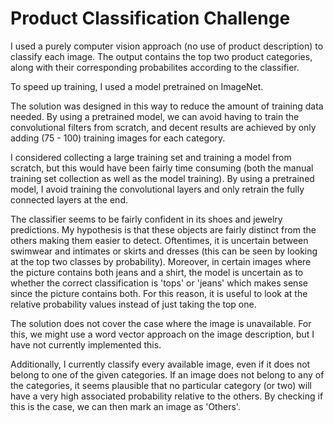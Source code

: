 # Product Classification Challenge

I used a purely computer vision approach (no use of product description) to classify each image. The output contains the top two product categories, along with their corresponding probabilites according to the classifier.

To speed up training, I used a model pretrained on ImageNet.

The solution was designed in this way to reduce the amount of training data needed. By using a pretrained model, we can avoid having to train the convolutional filters from scratch, and decent results are achieved by only adding (75 - 100) training images for each category.

I considered collecting a large training set and training a model from scratch, but this would have been fairly time consuming (both the manual training set collection as well as the model training). By using a pretrained model, I avoid training the convolutional layers and only retrain the fully connected layers at the end.

The classifier seems to be fairly confident in its shoes and jewelry predictions. My hypothesis is that these objects are fairly distinct from the others making them easier to detect. Oftentimes, it is uncertain between swimwear and intimates or skirts and dresses (this can be seen by looking at the top two classes by probability). Moreover, in certain images where the picture contains both jeans and a shirt, the model is uncertain as to whether the correct classification is 'tops' or 'jeans' which makes sense since the picture contains both. For this reason, it is useful to look at the relative probability values instead of just taking the top one. 

The solution does not cover the case where the image is unavailable. For this, we might use a word vector approach on the image description, but I have not currently implemented this. 

Additionally, I currently classify every available image, even if it does not belong to one of the given categories. If an image does not belong to any of the categories, it seems plausible that no particular category (or two) will have a very high associated probability relative to the others. By checking if this is the case, we can then mark an image as 'Others'.
